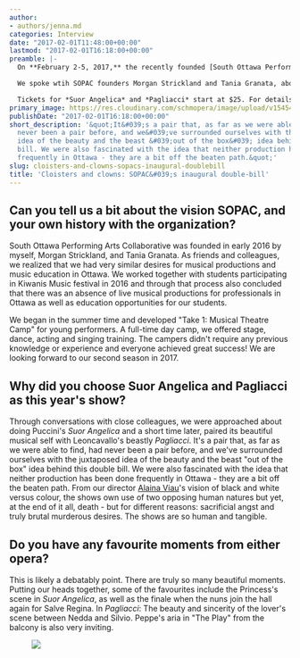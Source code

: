 ```yaml
---
author:
- authors/jenna.md
categories: Interview
date: "2017-02-01T11:48:00+00:00"
lastmod: "2017-02-01T16:18:00+00:00"
preamble: |-
  On **February 2-5, 2017,** the recently founded [South Ottawa Performing Arts Collaborative](http://sopac.weebly.com/) presents its inaugural production, a double-bill of Puccini's *Suor Angelica* and Leoncavallo's *Pagliacci*. The pair of works, bringing together opera's "beauty and the beast", are directed by [Alaina Viau](/scene/people/alaina-viau/) of [Loose TEA Music Theatre](/scene/companies/loose-tea-music-theatre/), and music directed by Nadia Boucher.

  We spoke wtih SOPAC founders Morgan Strickland and Tania Granata, about their first full-length production, and carving out their own space in Ottawa's opera scene.

  Tickets for *Suor Angelica* and *Pagliacci* start at $25. For details, [click here](https://www.eventbrite.ca/e/south-ottawa-performing-arts-collaborative-presents-suor-angelica-pagliacci-tickets-28456884307?aff=es2).
primary_image: https://res.cloudinary.com/schmopera/image/upload/v1545409169/media/webhook-uploads/1485951928481/2017-02-01---Suor-Pag.jpg.jpg
publishDate: "2017-02-01T16:18:00+00:00"
short_description: '&quot;It&#039;s a pair that, as far as we were able to find, had
  never been a pair before, and we&#039;ve surrounded ourselves with the juxtaposed
  idea of the beauty and the beast &#039;out of the box&#039; idea behind this double
  bill. We were also fascinated with the idea that neither production has been done
  frequently in Ottawa - they are a bit off the beaten path.&quot;'
slug: cloisters-and-clowns-sopacs-inaugural-doublebill
title: 'Cloisters and clowns: SOPAC&#039;s inaugural double-bill'
---
```


## Can you tell us a bit about the vision SOPAC, and your own history with the organization?

South Ottawa Performing Arts Collaborative was founded in early 2016 by myself, Morgan Strickland, and Tania Granata. As friends and colleagues, we realized that we had very similar desires for musical productions and music education in Ottawa. We worked together with students participating in Kiwanis Music festival in 2016 and through that process also concluded that there was an absence of live musical productions for professionals in Ottawa as well as education opportunities for our students.

We began in the summer time and developed "Take 1: Musical Theatre Camp" for young performers. A full-time day camp, we offered stage, dance, acting and singing training. The campers didn't require any previous knowledge or experience and everyone achieved great success! We are looking forward to our second season in 2017. 

## Why did you choose Suor Angelica and Pagliacci as this year's show?

Through conversations with close colleagues, we were approached about doing Puccini's *Suor Angelica* and a short time later, paired its beautiful musical self with Leoncavallo's beastly *Pagliacci*. It's a pair that, as far as we were able to find, had never been a pair before, and we've surrounded ourselves with the juxtaposed idea of the beauty and the beast "out of the box" idea behind this double bill. We were also fascinated with the idea that neither production has been done frequently in Ottawa - they are a bit off the beaten path. From our director [Alaina Viau](/scene/people/alaina-viau/)'s vision of black and white versus colour, the shows own use of two opposing human natures but yet, at the end of it all, death - but for different reasons: sacrificial angst and truly brutal murderous desires. The shows are so human and tangible. 

## Do you have any favourite moments from either opera?

This is likely a debatably point.   There are truly so many beautiful moments. 
Putting our heads together, some of the favourites include the Princess's scene in *Suor Angelica*, as well as the finale when the nuns join the hall again for Salve Regina. In *Pagliacci*: The beauty and sincerity of the lover's scene between Nedda and Silvio. Peppe's aria in "The Play" from the balcony is also very inviting. 

<figure data-type="image">

![](https://res.cloudinary.com/schmopera/image/upload/v1545409169/media/webhook-uploads/1485950819255/2017-02-01---Suor_PagFinal.jpg.jpg)
</figure>
